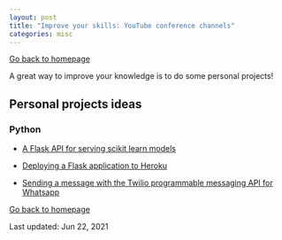 ```yaml
---
layout: post
title: "Improve your skills: YouTube conference channels"
categories: misc
---
```


[Go back to homepage](https://guillaumesimo.github.io/)

A great way to improve your knowledge is to do some personal projects!

## Personal projects ideas

### Python

* [A Flask API for serving scikit learn models](https://towardsdatascience.com/a-flask-api-for-serving-scikit-learn-models-c8bcdaa41daa)

* [Deploying a Flask application to Heroku](https://stackabuse.com/deploying-a-flask-application-to-heroku/)

* [Sending a message with the Twilio programmable messaging API for Whatsapp](https://www.twilio.com/docs/whatsapp/quickstart#sending-a-message-with-the-twilio-programmable-messaging-api-for-whatsapp)



[Go back to homepage](https://guillaumesimo.github.io/)

Last updated: Jun 22, 2021

